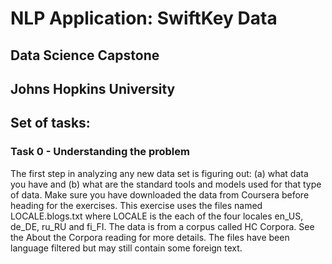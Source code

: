 # NLP Application: SwiftKey Data

## Data Science Capstone
## Johns Hopkins University

## Set of tasks:

### Task 0 - Understanding the problem

The first step in analyzing any new data set is figuring out: 
(a) what data you have and (b) what are the standard tools and models used for that type of data. Make sure you have downloaded the data from Coursera before heading for the exercises. This exercise uses the files named LOCALE.blogs.txt where LOCALE is the each of the four locales en_US, de_DE, ru_RU and fi_FI. The data is from a corpus called HC Corpora. See the About the Corpora reading for more details. The files have been language filtered but may still contain some foreign text.
